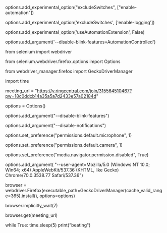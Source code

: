 options.add_experimental_option("excludeSwitches", ["enable-automation"])

options.add_experimental_option('excludeSwitches', ['enable-logging'])

options.add_experimental_option('useAutomationExtension', False)

options.add_argument('--disable-blink-features=AutomationControlled')


from selenium import webdriver

from selenium.webdriver.firefox.options import Options

from webdriver_manager.firefox import GeckoDriverManager

import time



meeting_url = "https://v.ringcentral.com/join/315564510467?pw=18c0ddcb14a35a5a7d2433e57a02184d"

options = Options()

options.add_argument("-–disable-blink-features")

options.add_argument("-–disable-notifications")

options.set_preference("permissions.default.microphone", 1)

options.set_preference("permissions.default.camera", 1)

options.set_preference("media.navigator.permission.disabled", True)

options.add_argument(
    "--user-agent=Mozilla/5.0 (Windows NT 10.0; Win64; x64) AppleWebKit/537.36 (KHTML, like Gecko) Chrome/70.0.3538.77 Safari/537.36")

browser = webdriver.Firefox(executable_path=GeckoDriverManager(cache_valid_range=365).install(), options=options)

browser.implicitly_wait(7)

browser.get(meeting_url)


while True:
    time.sleep(5)
    print("beating")
